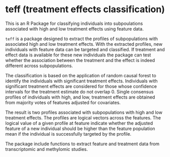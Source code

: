 # teff (treatment effects classification)

This is an R Package for classifying individuals into
subpoulations associated with high and low treatment effects using feature data.

<code>teff</code> is a package designed to extract the profiles of subpopulations
with associated high and low treatment effects. With the extracted profiles,
new individuals with feature data can be targeted and classified. If
treatment and effect data is available for these new individuals the package can test
whether the association between the treatment and the effect is indeed different
across subpopulations.

The classification is based on the application of random causal forest to identify the individuals with significant treatment effects. Individuals with significant treatment effects are considered for those whose confidence intervals for the treatment estimate do not overlap 0. Single consensus profiles of individuals with high, and low, treatment effects are obtained from majority votes of features adjusted for covariates.

The result is two profiles associated with subpopulations with high and low treatment effects. The profiles are logical vectors across the features. The logical value of a given profile at feature indicate whether the adjusted feature of a new individual should be higher than the feature population mean if the individual is successfully targeted by the profile. 

The package include functions to extract feature and treatment data from 
transcriptomic and methylomic studies. 
